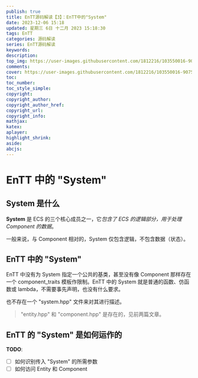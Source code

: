 ```yaml
---
publish: true
title: EnTT源码解读【3】：EnTT中的"System"
date: 2023-12-06 15:18
updated: 星期三 6日 十二月 2023 15:18:30
tags: EnTT
categories: 源码解读
series: EnTT源码解读
keywords:
description:
top_img: https://user-images.githubusercontent.com/1812216/103550016-90752280-4ea8-11eb-8667-12ed2219e137.png
comments:
cover: https://user-images.githubusercontent.com/1812216/103550016-90752280-4ea8-11eb-8667-12ed2219e137.png
toc:
toc_number:
toc_style_simple:
copyright:
copyright_author:
copyright_author_href:
copyright_url:
copyright_info:
mathjax:
katex:
aplayer:
highlight_shrink:
aside:
abcjs:
---
```

# EnTT 中的 "System"
## System 是什么
**System** 是 ECS 的三个核心成员之一，它*包含了 ECS 的逻辑部分，用于处理 Component 的数据*。

一般来说，与 Component 相对的，System 仅包含逻辑，不包含数据（状态）。

## EnTT 中的 "System"
EnTT 中没有为 System 指定一个公共的基类，甚至没有像 Component 那样存在一个 component_traits 模板作限制。EnTT 中的 System 就是普通的函数、仿函数或 lambda，不需要事先声明，也没有什么要求。

也不存在一个 "system.hpp" 文件来对其进行描述。

> "entity.hpp" 和 "component.hpp" 是存在的，见前两篇文章。

## EnTT 的 "System" 是如何运作的
**TODO**:
- [ ] 如何识别传入 "System" 的所需参数
- [ ] 如何访问 Entity 和 Component